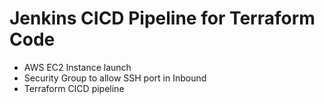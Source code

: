 # Jenkins CICD Pipeline for Terraform Code
- AWS EC2 Instance launch
- Security Group to allow SSH port in Inbound
- Terraform CICD pipeline
